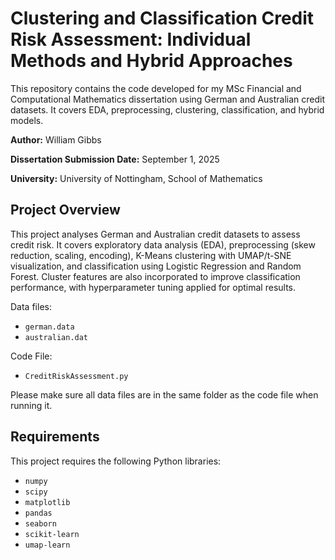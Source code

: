 # Clustering and Classification Credit Risk Assessment: Individual Methods and Hybrid Approaches

This repository contains the code developed for my MSc Financial and Computational Mathematics dissertation using German and Australian credit datasets. It covers EDA, preprocessing, clustering, classification, and hybrid models. 

**Author:** William Gibbs

**Dissertation Submission Date:** September 1, 2025  

**University:** University of Nottingham, School of Mathematics

## Project Overview
This project analyses German and Australian credit datasets to assess credit risk. It covers exploratory data analysis (EDA), preprocessing (skew reduction, scaling, encoding), K-Means clustering with UMAP/t-SNE visualization, and classification using Logistic Regression and Random Forest. Cluster features are also incorporated to improve classification performance, with hyperparameter tuning applied for optimal results.

Data files:
- `german.data`
- `australian.dat`

Code File:
- `CreditRiskAssessment.py`

Please make sure all data files are in the same folder as the code file when running it.

## Requirements
This project requires the following Python libraries:
- `numpy`
- `scipy`
- `matplotlib`
- `pandas`
- `seaborn`
- `scikit-learn`
- `umap-learn`


